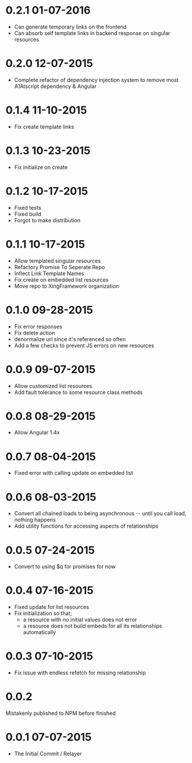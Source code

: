 0.2.1 01-07-2016
================
* Can generate temporary links on the frontend
* Can absorb self template links in backend response on singular resources

0.2.0 12-07-2015
================
* Complete refactor of dependency injection system to remove most A1Atscript dependency & Angular

0.1.4 11-10-2015
================
* Fix create template links

0.1.3 10-23-2015
================
* Fix initialize on create

0.1.2 10-17-2015
================
* Fixed tests
* Fixed build
* Forgot to make distribution

0.1.1 10-17-2015
================
* Allow templated singular resources
* Refactory Promise To Seperate Repo
* Inflect Link Template Names
* Fix create on embedded list resources
* Move repo to XingFramework organization

0.1.0 09-28-2015
================
* Fix error responses
* Fix delete action
* denormalize url since it's referenced so often
* Add a few checks to prevent JS errors on new resources

0.0.9 09-07-2015
================
* Allow customized list resources
* Add fault tolerance to some resource class methods

0.0.8 08-29-2015
================
* Allow Angular 1.4x

0.0.7 08-04-2015
================
* Fixed error with calling update on embedded list

0.0.6 08-03-2015
================
* Convert all chained loads to being asynchronous -- until you call load, nothing happens
* Add utility functions for accessing aspects of relationships

0.0.5 07-24-2015
================
* Convert to using $q for promises for now

0.0.4 07-16-2015
================
* Fixed update for list resources
* Fix initialization so that;
  - a resource with no initial values does not error
  - a resource does not build embeds for all its relationships automatically

0.0.3 07-10-2015
================
* Fix issue with endless refetch for missing relationship

0.0.2
================
Mistakenly published to NPM before finished

0.0.1 07-07-2015
================
* The Initial Commit / Relayer
